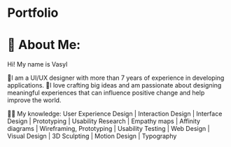 # Portfolio
# 💫 About Me:
Hi! My name is Vasyl

🥇I am a UI/UX designer with more than 7 years of experience in developing applications.
🎉I love crafting big ideas and am passionate about designing meaningful experiences that can influence positive change and help improve the world.


👨‍🎓 My knowledge: 
User Experience Design |
Interaction Design |
Interface Design |
Prototyping |
Usability Research |
Empathy maps |
Affinity diagrams |
Wireframing, Prototyping |
Usability Testing |
Web Design |
Visual Design |
3D Sculpting |
Motion Design |
Typography
